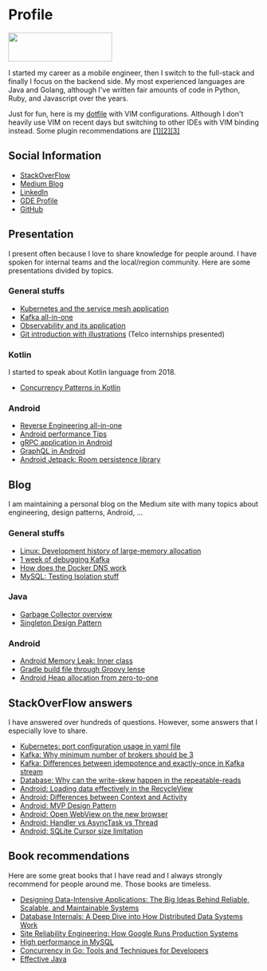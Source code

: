 # Profile
<a href="https://stackoverflow.com/users/1192728/hqt"><img src="https://stackoverflow.com/users/flair/1192728.png" width="208" height="58"></a>

I started my career as a mobile engineer, then I switch to the full-stack and finally I focus on the backend side. 
My most experienced languages are Java and Golang, although I've written fair amounts of code in Python, Ruby, and Javascript over the years. 

Just for fun, here is my [dotfile](https://github.com/hqt/dotfile) with VIM configurations. Although I don't heavily use VIM on recent days but switching to other IDEs with VIM binding instead.
Some plugin recommendations are [[1]](https://plugins.jetbrains.com/plugin/164-ideavim)[[2]](https://chrome.google.com/webstore/detail/vimium/dbepggeogbaibhgnhhndojpepiihcmeb?hl=en)[[3]](https://pqrs.org/osx/karabiner/)

## Social Information
- [StackOverFlow](https://stackoverflow.com/users/1192728/hqt)
- [Medium Blog](https://medium.com/@huynhquangthao)
- [LinkedIn](https://www.linkedin.com/in/huynh-quang-thao/)
- [GDE Profile](https://developers.google.com/community/experts/directory/profile/profile-quang_th_E1_BA_A3o_hu_E1_BB_B3nh)
- [GitHub](http://github.com/hqt)

## Presentation
I present often because I love to share knowledge for people around. I have spoken for internal teams and the local/region community. 
Here are some presentations divided by topics.

### General stuffs
- [Kubernetes and the service mesh application](https://www.slideshare.net/hqt/kubernetes-and-service-mesh-application)
- [Kafka all-in-one](https://www.slideshare.net/hqt/kafka-all-knowledges-an-engineer-need-to-know)
- [Observability and its application](https://www.slideshare.net/hqt/observability-and-its-application)
- [Git introduction with illustrations](https://www.slideshare.net/hqt/git-introduction-with-illustrations-224074608) (Telco internships presented)
 
### Kotlin
I started to speak about Kotlin language from 2018.
- [Concurrency Patterns in Kotlin](https://www.slideshare.net/hqt/concurrency-pattern-in-kotlin)

### Android
- [Reverse Engineering all-in-one](https://www.slideshare.net/hqt/android-reverse-engineering-75297033)
- [Android performance Tips](https://www.slideshare.net/hqt/android-performance-tips)
- [gRPC application in Android](https://www.slideshare.net/hqt/android-grpc)
- [GraphQL in Android](https://www.slideshare.net/hqt/graphql-in-android)
- [Android Jetpack: Room persistence library](https://www.slideshare.net/hqt/android-jetpack-room-persistence-library)

## Blog
I am maintaining a personal blog on the Medium site with many topics about engineering, design patterns, Android, ...

### General stuffs
- [Linux: Development history of large-memory allocation](https://medium.com/@huynhquangthao/linux-large-memory-allocation-history-570730b09c95)
- [1 week of debugging Kafka](https://medium.com/@huynhquangthao/1-week-debugging-the-kafka-adventure-b18ac1d66507)
- [How does the Docker DNS work](https://medium.com/@huynhquangthao/how-does-the-docker-dns-work-ab69bde4c82a)
- [MySQL: Testing Isolation stuff](https://medium.com/@huynhquangthao/mysql-testing-isolation-levels-650a0d0fae75)

### Java
- [Garbage Collector overview](https://medium.com/@huynhquangthao/garbage-collector-101-d66a192e5fd2)
- [Singleton Design Pattern](https://blog.androidcafe.in/singleton-design-pattern-2c63dfcfccf2)

### Android
- [Android Memory Leak: Inner class](https://blog.androidcafe.in/android-memory-leak-part-1-context-85cebdc97ab3)
- [Gradle build file through Groovy lense](https://blog.androidcafe.in/gradle-build-file-through-groovy-lense-25f26afeb935)
- [Android Heap allocation from zero-to-one](https://blog.androidcafe.in/android-heap-allocation-zero-to-one-a986b61f66b6)

## StackOverFlow answers
I have answered over hundreds of questions. However, some answers that I especially love to share.
- [Kubernetes: port configuration usage in yaml file](https://stackoverflow.com/questions/59297911/what-is-the-use-of-kubernetes-deployment-port-configuration-since-we-have-that-o/59298104#59298104)
- [Kafka: Why minimum number of brokers should be 3](https://stackoverflow.com/questions/58761164/in-kafka-ha-why-minimum-number-of-brokers-required-are-3-and-not-2/58909999#58909999)
- [Kafka: Differences between idempotence and exactly-once in Kafka stream](https://stackoverflow.com/questions/58894281/difference-between-idempotence-and-exactly-once-in-kafka-stream/58894682#58894682)
- [Database: Why can the write-skew happen in the repeatable-reads](https://stackoverflow.com/questions/48417632/why-write-skew-can-happen-in-repeatable-reads/52245852#52245852)
- [Android: Loading data effectively in the RecycleView](https://stackoverflow.com/questions/35038787/loading-data-effectively-in-recycleview/35039339#35039339)
- [Android: Differences between Context and Activity](https://stackoverflow.com/questions/13871816/what-is-the-difference-between-context-and-acitivity/13872006#13872006)
- [Android: MVP Design Pattern](https://stackoverflow.com/questions/40810785/android-mvp-which-layer-should-store-context-variable/40826241#40826241)
- [Android: Open WebView on the new browser](https://stackoverflow.com/questions/5561709/opening-webview-not-in-new-browser/9612999#9612999)
- [Android: Handler vs AsyncTask vs Thread](https://stackoverflow.com/questions/6964011/handler-vs-asynctask-vs-thread/9800870#9800870)
- [Android: SQLite Cursor size limitation](https://stackoverflow.com/questions/31465069/does-android-sqlite-cursor-load-all-records-into-memory-at-once/35012963#35012963)

## Book recommendations
Here are some great books that I have read and I always strongly recommend for people around me. Those books are timeless.
- [Designing Data-Intensive Applications: The Big Ideas Behind Reliable, Scalable, and Maintainable Systems](https://www.amazon.com/Designing-Data-Intensive-Applications-Reliable-Maintainable/dp/1449373321)
- [Database Internals: A Deep Dive into How Distributed Data Systems Work](https://www.amazon.com/Database-Internals-Deep-Distributed-Systems/dp/1492040347)
- [Site Reliability Engineering: How Google Runs Production Systems](https://www.amazon.com/Site-Reliability-Engineering-Production-Systems/dp/149192912X)
- [High performance in MySQL](https://www.amazon.com/High-Performance-MySQL-Optimization-Replication/dp/1449314287)
- [Concurrency in Go: Tools and Techniques for Developers](https://www.amazon.com/Concurrency-Go-Tools-Techniques-Developers/dp/1491941197)
- [Effective Java](https://www.amazon.com/Effective-Java-Joshua-Bloch-ebook/dp/B078H61SCH)

